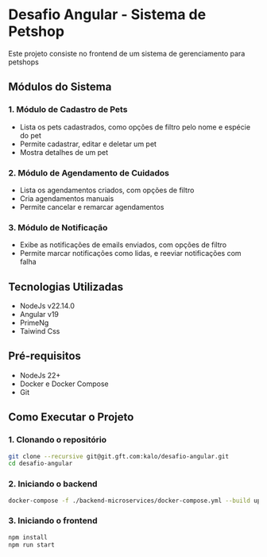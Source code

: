 # Desafio Angular - Sistema de Petshop

Este projeto consiste no frontend de um sistema de gerenciamento para petshops

## Módulos do Sistema

### 1. Módulo de Cadastro de Pets
- Lista os pets cadastrados, como opções de filtro pelo nome e espécie do pet
- Permite cadastrar, editar e deletar um pet
- Mostra detalhes de um pet

### 2. Módulo de Agendamento de Cuidados
- Lista os agendamentos criados, com opções de filtro
- Cria agendamentos manuais
- Permite cancelar e remarcar agendamentos

### 3. Módulo de Notificação
- Exibe as notificações de emails enviados, com opções de filtro
- Permite marcar notificações como lidas, e reeviar notificações com falha


## Tecnologias Utilizadas

- NodeJs v22.14.0
- Angular v19
- PrimeNg
- Taiwind Css

## Pré-requisitos

- NodeJs 22+
- Docker e Docker Compose
- Git

## Como Executar o Projeto

### 1. Clonando o repositório

```bash
git clone --recursive git@git.gft.com:kalo/desafio-angular.git
cd desafio-angular
```

### 2. Iniciando o backend

```bash
docker-compose -f ./backend-microservices/docker-compose.yml --build up -d
```

### 3. Iniciando o frontend

```bash
npm install
npm run start
```

